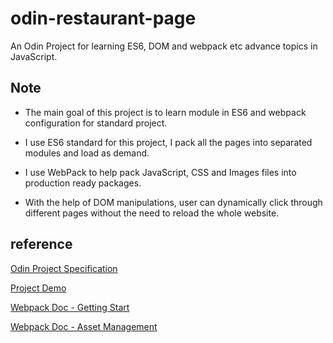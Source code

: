 # odin-restaurant-page

An Odin Project for learning ES6, DOM and webpack etc advance topics in JavaScript.


## Note

* The main goal of this project is to learn module in ES6 and webpack configuration for standard project.

* I use ES6 standard for this project, I pack all the pages into separated modules and load as demand.

* I use WebPack to help pack JavaScript, CSS and Images files into production ready packages.

* With the help of DOM manipulations, user can dynamically click through different pages without the need to reload the whole website.


## reference

[Odin Project Specification](https://www.theodinproject.com/courses/javascript/lessons/restaurant-page)

[Project Demo](https://kelvin8773.github.io/odin-restaurant-page/)

[Webpack Doc - Getting Start](https://webpack.js.org/guides/getting-started/)

[Webpack Doc - Asset Management](https://webpack.js.org/guides/asset-management/)

